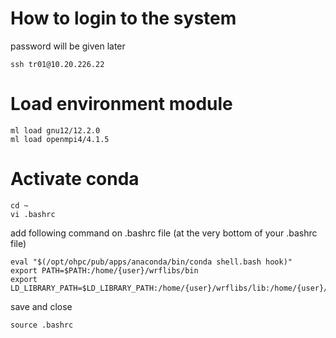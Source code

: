 # How to login to the system
password will be given later
```console
ssh tr01@10.20.226.22
```
# Load environment module
```console
ml load gnu12/12.2.0
ml load openmpi4/4.1.5
```
# Activate conda
```console
cd ~
vi .bashrc
```
add following command on .bashrc file (at the very bottom of your .bashrc file)
```console
eval "$(/opt/ohpc/pub/apps/anaconda/bin/conda shell.bash hook)"
export PATH=$PATH:/home/{user}/wrflibs/bin
export LD_LIBRARY_PATH=$LD_LIBRARY_PATH:/home/{user}/wrflibs/lib:/home/{user}/wrflibs/lib64
```
save and close
```console
source .bashrc
```
